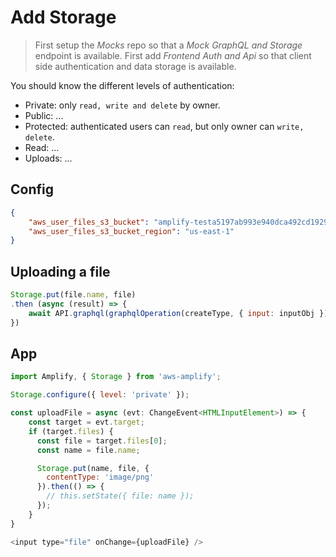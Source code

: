 # Add Storage

> First setup the *Mocks* repo so that a *Mock GraphQL and Storage* endpoint is available.
> First add *Frontend Auth and Api* so that client side authentication and data storage is available.

You should know the different levels of authentication:
- Private: only `read, write and delete` by owner.
- Public: ...
- Protected: authenticated users can `read`, but only owner can `write, delete`.
- Read: ...
- Uploads: ...

## Config
```json
{
    "aws_user_files_s3_bucket": "amplify-testa5197ab993e940dca492cd1929ca09a4prod-prod",
    "aws_user_files_s3_bucket_region": "us-east-1"
}
```

## Uploading a file
```javascript
Storage.put(file.name, file)
.then (async (result) => {
    await API.graphql(graphqlOperation(createType, { input: inputObj })))
})
```

## App
```javascript
import Amplify, { Storage } from 'aws-amplify';

Storage.configure({ level: 'private' });

const uploadFile = async (evt: ChangeEvent<HTMLInputElement>) => {
    const target = evt.target;
    if (target.files) {
      const file = target.files[0];
      const name = file.name;

      Storage.put(name, file, {
        contentType: 'image/png'
      }).then(() => {
        // this.setState({ file: name });
      });
    }
}

<input type="file" onChange={uploadFile} />

```
